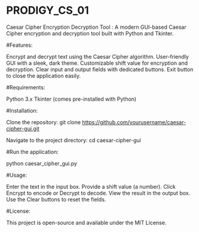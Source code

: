 # PRODIGY_CS_01
Caesar Cipher Encryption Decryption Tool : A modern GUI-based Caesar Cipher encryption and decryption tool built with Python and Tkinter.


#Features:

Encrypt and decrypt text using the Caesar Cipher algorithm.
User-friendly GUI with a sleek, dark theme.
Customizable shift value for encryption and decryption.
Clear input and output fields with dedicated buttons.
Exit button to close the application easily.

#Requirements:

Python 3.x
Tkinter (comes pre-installed with Python)

#Installation:

Clone the repository:
git clone https://github.com/yourusername/caesar-cipher-gui.git

Navigate to the project directory:
cd caesar-cipher-gui

#Run the application:

python caesar_cipher_gui.py

#Usage:

Enter the text in the input box.
Provide a shift value (a number).
Click Encrypt to encode or Decrypt to decode.
View the result in the output box.
Use the Clear buttons to reset the fields.

#License:

This project is open-source and available under the MIT License.

